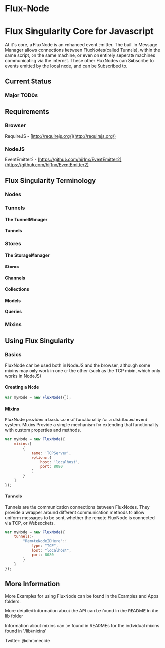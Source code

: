 Flux-Node
=========

# Flux Singularity Core for Javascript

At it's core, a FluxNode is an enhanced event emitter.  The built in Message Manager allows connections between FluxNodes(called Tunnels), within the same script, on the same machine, 
or even on entirely seperate machines communicating via the internet.  These other FluxNodes can Subscribe to events emitted by the local node, and can be Subscribed to.

## Current Status

### Major TODOs


## Requirements

### Browser

RequireJS - [http://requirejs.org/](http://requirejs.org/) 
	

### NodeJS
	
EventEmitter2 - [https://github.com/hij1nx/EventEmitter2](https://github.com/hij1nx/EventEmitter2)


## Flux Singularity Terminology

### Nodes

### Tunnels

#### The TunnelManager

#### Tunnels

### Stores

#### The StorageManager

#### Stores

#### Channels

#### Collections

#### Models

#### Queries 

### Mixins


## Using Flux Singularity

### Basics

FluxNode can be used both in NodeJS and the browser, although some mixins may only work in one or the other (such as the TCP mixin, which only works in NodeJS)

#### Creating a Node
```javascript
var myNode = new FluxNode({});
```

#### Mixins

FluxNode provides a basic core of functionality for a distributed event system.  Mixins Provide a simple mechanism for extending that functionality with custom properties and methods.

```javascript
var myNode = new FluxNode({
	mixins:[
		{
			name: 'TCPServer',
			options:{
				host: 'localhost',
				port: 8080
			}
		}
	]
});
```

#### Tunnels

Tunnels are the communication connections between FluxNodes.  They provide a wrapper around different communication methods to allow uniform messages to be sent, whether the remote FluxNode
is connected via TCP, or Websockets. 

```javascript
var myNode = new FluxNode({
	tunnels:{
		"RemoteNodeIDHere":{
			type: "TCP",
			host: "localhost",
			port: 8080
		}
	}
});
```

## More Information

More Examples for using FluxNode can be found in the Examples and Apps folders.

More detailed information about the API can be found in the README in the lib folder

Information about mixins can be found in READMEs for the individual mixins found in '/lib/mixins'


Twitter: @chromecide